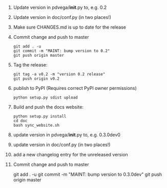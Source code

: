 1. Update version in pdvega/__init__.py to, e.g. 0.2

2. Update version in doc/conf.py (in two places!)

3. Make sure CHANGES.md is up to date for the release

4. Commit change and push to master

       git add . -u
       git commit -m "MAINT: bump version to 0.2"
       git push origin master

5. Tag the release:

       git tag -a v0.2 -m "version 0.2 release"
       git push origin v0.2

6. publish to PyPI (Requires correct PyPI owner permissions)

       python setup.py sdist upload

7. Build and push the docs website:

       python setup.py install
       cd doc
       bash sync_website.sh

8. update version in pdvega/__init__.py to, e.g. 0.3.0dev0

9. update version in doc/conf.py (in two places!)

10. add a new changelog entry for the unreleased version

11. Commit change and push to master

       git add . -u
       git commit -m "MAINT: bump version to 0.3.0dev"
       git push origin master

    